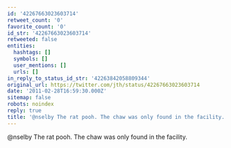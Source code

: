 ```yaml
---
id: '42267663023603714'
retweet_count: '0'
favorite_count: '0'
id_str: '42267663023603714'
retweeted: false
entities:
  hashtags: []
  symbols: []
  user_mentions: []
  urls: []
in_reply_to_status_id_str: '42263842058809344'
original_url: https://twitter.com/jth/status/42267663023603714
date: '2011-02-28T16:59:30.000Z'
sitemap: false
robots: noindex
reply: true
title: '@nselby The rat pooh. The chaw was only found in the facility.'
---
```


@nselby The rat pooh. The chaw was only found in the facility.
